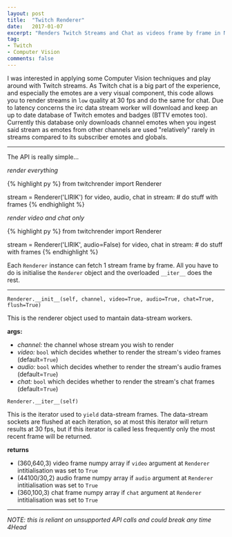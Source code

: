 ```yaml
---
layout: post
title:  "Twitch Renderer"
date:   2017-01-07
excerpt: "Renders Twitch Streams and Chat as videos frame by frame in Numpy"
tag:
- Twitch
- Computer Vision
comments: false
---
```


I was interested in applying some Computer Vision techniques and play around with Twitch streams. As Twitch chat is a big part of the experience, and especially the emotes are a very visual component, this code allows you to render streams in `low` quality at 30 fps and do the same for chat. Due to latency concerns the irc data stream worker will download and keep an up to date database of Twitch emotes and badges (BTTV emotes too). Currently this database only downloads channel emotes when you ingest said stream as emotes from other channels are used "relatively" rarely in streams compared to its subscriber emotes and globals.

------------------------------------------------------------------

The API is really simple...

*render everything*

{% highlight py %}
from twitchrender import Renderer

stream = Renderer('LIRIK')
for video, audio, chat in stream:
    # do stuff with frames
{% endhighlight %}

*render video and chat only*

{% highlight py %}
from twitchrender import Renderer

stream = Renderer('LIRIK', audio=False)
for video, chat in stream:
    # do stuff with frames
{% endhighlight %}

Each `Renderer` instance can fetch 1 stream frame by frame. All you have to do is initialise the `Renderer` object and the overloaded `__iter__` does the rest.

------------------------------------------------------------------

`Renderer.__init__(self, channel, video=True, audio=True, chat=True, flush=True)`

This is the renderer object used to mantain data-stream workers.

**args:**

* *channel:* the channel whose stream you wish to render
* *video:* `bool` which decides whether to render the stream's video frames (default=`True`)
* *audio:* `bool` which decides whether to render the stream's audio frames (default=`True`)
* *chat:* `bool` which decides whether to render the stream's chat frames (default=`True`)

`Renderer.__iter__(self)`

This is the iterator used to `yield` data-stream frames. The data-stream sockets are flushed at each iteration, so at most this iterator will return results at 30 fps, but if this iterator is called less frequently only the most recent frame will be returned.

**returns**

* (360,640,3) video frame numpy array if `video` argument at `Renderer` intitialisation was set to `True`
* (44100/30,2) audio frame numpy array if `audio` argument at `Renderer` intitialisation was set to `True`
* (360,100,3) chat frame numpy array if `chat` argument at `Renderer` intitialisation was set to `True`

------------------------------------------------------------------

*NOTE: this is reliant on unsupported API calls and could break any time 4Head*
